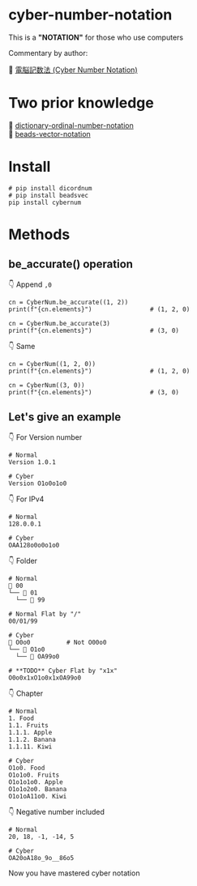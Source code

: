 # cyber-number-notation

This is a **"NOTATION"** for those who use computers  

Commentary by author:  

📖 [電脳記数法 (Cyber Number Notation)](https://crieit.net/posts/Cyber-Number-Notation)  

# Two prior knowledge

📖 [dictionary-ordinal-number-notation](https://github.com/muzudho/dictionary-ordinal-number-notation)  
📖 [beads-vector-notation](https://github.com/muzudho/beads-vector-notation)  

# Install

```shell
# pip install dicordnum
# pip install beadsvec
pip install cybernum
```

# Methods

## be_accurate() operation

👇 Append `,0`  

```plaintext
cn = CyberNum.be_accurate((1, 2))
print(f"{cn.elements}")                # (1, 2, 0)

cn = CyberNum.be_accurate(3)
print(f"{cn.elements}")                # (3, 0)
```

👇 Same  

```plaintext
cn = CyberNum((1, 2, 0))
print(f"{cn.elements}")                # (1, 2, 0)

cn = CyberNum((3, 0))
print(f"{cn.elements}")                # (3, 0)
```

## Let's give an example

👇 For Version number  

```plaintext
# Normal
Version 1.0.1

# Cyber
Version O1o0o1o0
```

👇 For IPv4  

```plaintext
# Normal
128.0.0.1

# Cyber
OAA128o0o0o1o0
```

👇 Folder

```plaintext
# Normal
📂 00
└── 📂 01
  └── 📂 99

# Normal Flat by "/"
00/01/99

# Cyber
📂 O0o0          # Not O00o0
└── 📂 O1o0
  └── 📂 OA99o0

# **TODO** Cyber Flat by "x1x"
O0o0x1xO1o0x1xOA99o0
```

👇 Chapter

```plaintext
# Normal
1. Food
1.1. Fruits
1.1.1. Apple
1.1.2. Banana
1.1.11. Kiwi

# Cyber
O1o0. Food
O1o1o0. Fruits
O1o1o1o0. Apple
O1o1o2o0. Banana
O1o1oA11o0. Kiwi
```

👇 Negative number included  

```plaintext
# Normal
20, 18, -1, -14, 5

# Cyber
OA20oA18o_9o__86o5
```

Now you have mastered cyber notation  
